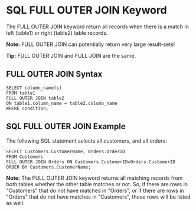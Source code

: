 # SQL FULL OUTER JOIN Keyword
The FULL OUTER JOIN keyword return all records when there is a match in left (table1) or right (table2) table records.

**Note:** FULL OUTER JOIN can potentially return very large result-sets!

**Tip:** FULL OUTER JOIN and FULL JOIN are the same.

## FULL OUTER JOIN Syntax
```
SELECT column_name(s)
FROM table1
FULL OUTER JOIN table2
ON table1.column_name = table2.column_name
WHERE condition;
```

## SQL FULL OUTER JOIN Example
The following SQL statement selects all customers, and all orders:

```
SELECT Customers.CustomerName, Orders.OrderID
FROM Customers
FULL OUTER JOIN Orders ON Customers.CustomerID=Orders.CustomerID
ORDER BY Customers.CustomerName;
```

**Note:** The FULL OUTER JOIN keyword returns all matching records from both tables whether the other table matches or not. So, if there are rows in "Customers" that do not have matches in "Orders", or if there are rows in "Orders" that do not have matches in "Customers", those rows will be listed as well.

